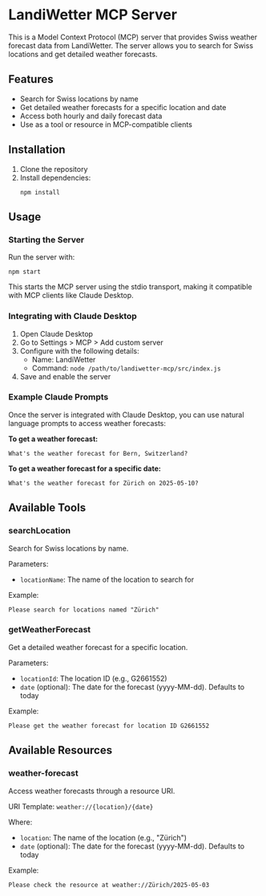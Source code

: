 # LandiWetter MCP Server

This is a Model Context Protocol (MCP) server that provides Swiss weather forecast data from LandiWetter. The server allows you to search for Swiss locations and get detailed weather forecasts.

## Features

- Search for Swiss locations by name
- Get detailed weather forecasts for a specific location and date
- Access both hourly and daily forecast data
- Use as a tool or resource in MCP-compatible clients

## Installation

1. Clone the repository
2. Install dependencies:
   ```
   npm install
   ```

## Usage

### Starting the Server

Run the server with:

```
npm start
```

This starts the MCP server using the stdio transport, making it compatible with MCP clients like Claude Desktop.

### Integrating with Claude Desktop

1. Open Claude Desktop
2. Go to Settings > MCP > Add custom server
3. Configure with the following details:
   - Name: LandiWetter
   - Command: `node /path/to/landiwetter-mcp/src/index.js`
4. Save and enable the server

### Example Claude Prompts

Once the server is integrated with Claude Desktop, you can use natural language prompts to access weather forecasts:

**To get a weather forecast:**
```
What's the weather forecast for Bern, Switzerland?
```

**To get a weather forecast for a specific date:**
```
What's the weather forecast for Zürich on 2025-05-10?
```

## Available Tools

### searchLocation

Search for Swiss locations by name.

Parameters:
- `locationName`: The name of the location to search for

Example:
```
Please search for locations named "Zürich"
```

### getWeatherForecast

Get a detailed weather forecast for a specific location.

Parameters:
- `locationId`: The location ID (e.g., G2661552)
- `date` (optional): The date for the forecast (yyyy-MM-dd). Defaults to today

Example:
```
Please get the weather forecast for location ID G2661552
```

## Available Resources

### weather-forecast

Access weather forecasts through a resource URI.

URI Template: `weather://{location}/{date}`

Where:
- `location`: The name of the location (e.g., "Zürich")
- `date` (optional): The date for the forecast (yyyy-MM-dd). Defaults to today

Example:
```
Please check the resource at weather://Zürich/2025-05-03
```